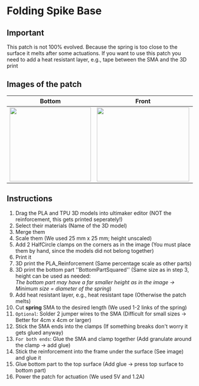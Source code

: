 # Folding Spike Base

## Important
This patch is not 100% evolved. Because the spring is too close to the surface it melts after some actuations. 
If you want to use this patch you need to add a heat resistant layer, e.g., tape between the SMA and the 3D print


## Images of the patch

Bottom            |  Front |   Actuated front | Actuated whole patch
:-------------------------:|:-------------------------:|:-------------------------:|:-------------------------:
<img src="https://user-images.githubusercontent.com/82590951/187470699-6c37bed9-63e5-4a2c-96c5-48a4292edc27.png" width="220" height="200" />|<img src="https://user-images.githubusercontent.com/82590951/187471089-67c02678-7f5c-45fa-b5af-7fa69df8c2ec.png" width="250" height="200" />|<img src="https://user-images.githubusercontent.com/82590951/187470809-792c7e49-da39-4a0b-becd-799f348f21a8.png" width="250" height="200" />|<img src="https://user-images.githubusercontent.com/82590951/187471326-dbd182d8-4211-4000-a6bb-9bf3aa6cdfb4.png" width="250" height="200" />

## Instructions

1. Drag the PLA and TPU 3D models into ultimaker editor (NOT the reinforcement, this gets printed seperately!)
2. Select their materials (Name of the 3D model)
3. Merge them
4. Scale them (We used 25 mm x 25 mm; height unscaled)
5. Add 2 HalfCircle clamps on the corners as in the image (You must place them by hand, since the models did not belong together)
6. Print it
7. 3D print the PLA_Reinforcement (Same percentage scale as other parts)
8. 3D print the bottom part ''BottomPartSquared'' (Same size as in step 3, height can be used as needed:  
 *The bottom part may have a far smaller height as in the image &#8594; Minimum size = diameter of the spring*)
9. Add heat resistant layer, e.g., heat resistant tape (Otherwise the patch melts)
10. Cut **spring** SMA to the desired length (We used 1-2 links of the spring)
11. `Optional`: Solder 2 jumper wires to the SMA (Difficult for small sizes &#8594; Better for 4cm x 4cm or larger)
12. Stick the SMA ends into the clamps (If something breaks don't worry it gets glued anyway)
13. `For both ends`: Glue the SMA and clamp together (Add granulate around the clamp &#8594; add glue)
14. Stick the reinforcement into the frame under the surface (See image) and glue it
15. Glue bottom part to the top surface (Add glue → press top surface to bottom part)
16. Power the patch for actuation (We used 5V and 1.2A)
